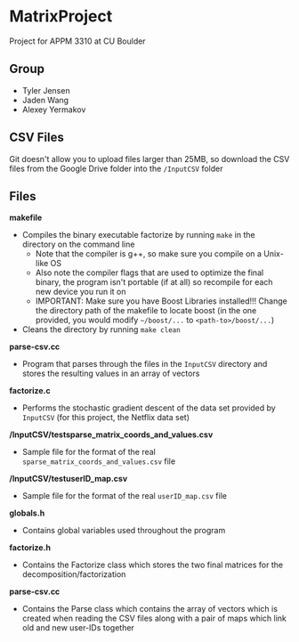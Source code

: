 # MatrixProject

Project for APPM 3310 at CU Boulder

## Group

- Tyler Jensen
- Jaden Wang
- Alexey Yermakov

## CSV Files

Git doesn't allow you to upload files larger than 25MB, so download the CSV files from the Google Drive folder into the `/InputCSV` folder

## Files

**makefile**
- Compiles the binary executable factorize by running `make` in the directory on the command line
  - Note that the compiler is g++, so make sure you compile on a Unix-like OS
  - Also note the compiler flags that are used to optimize the final binary, the program isn't portable (if at all) so recompile for each new device you run it on
  - IMPORTANT: Make sure you have Boost Libraries installed!!! Change the directory path of the makefile to locate boost (in the one provided, you would modify `~/boost/...` to `<path-to>/boost/...`)
- Cleans the directory by running `make clean`  

**parse-csv.cc**
- Program that parses through the files in the `InputCSV` directory and stores the resulting values in an array of vectors  

**factorize.c**
- Performs the stochastic gradient descent of the data set provided by `InputCSV` (for this project, the Netflix data set)  

**/InputCSV/testsparse_matrix_coords_and_values.csv**
- Sample file for the format of the real `sparse_matrix_coords_and_values.csv` file  
  
**/InputCSV/testuserID_map.csv**
- Sample file for the format of the real `userID_map.csv` file  

**globals.h**
- Contains global variables used throughout the program  

**factorize.h**
- Contains the Factorize class which stores the two final matrices for the decomposition/factorization  

**parse-csv.cc**
- Contains the Parse class which contains the array of vectors which is created when reading the CSV files along with a pair of maps which link old and new user-IDs together  
